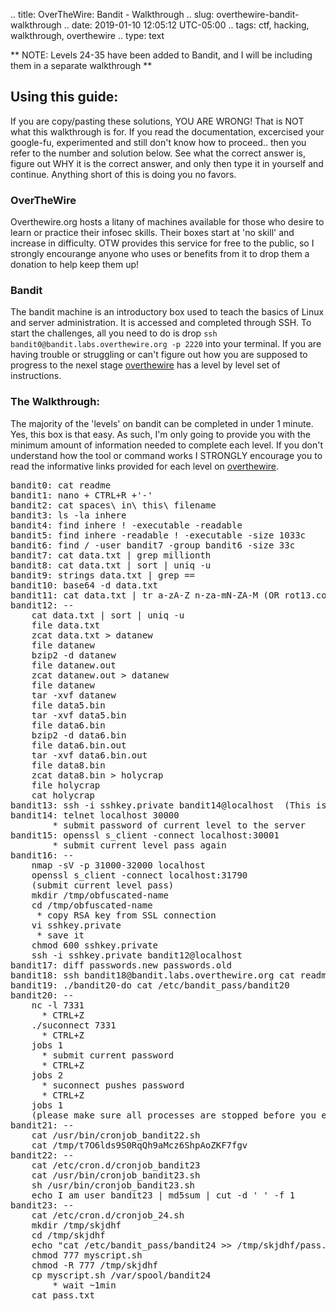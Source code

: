.. title: OverTheWire: Bandit - Walkthrough
.. slug: overthewire-bandit-walkthrough
.. date: 2019-01-10 12:05:12 UTC-05:00
.. tags: ctf, hacking, walkthrough, overthewire
.. type: text

** NOTE: Levels 24-35 have been added to Bandit, and I will be including them in a 
separate walkthrough **


## Using this guide:
If you are copy/pasting these solutions, YOU ARE WRONG! That is NOT what this walkthrough is for. If you read the documentation, excercised your google-fu, experimented and still don't know how to proceed.. then you refer to the number and solution below. See what the correct answer is, figure out WHY it is the correct answer, and only then type it in yourself and continue. Anything short of this is doing you no favors.

### OverTheWire
Overthewire.org hosts a litany of machines available for those who desire to learn or practice 
their infosec skills. Their boxes start at 'no skill' and increase in difficulty. OTW provides 
this service for free to the public, so I strongly encourange anyone who 
uses or benefits from it to drop them a donation to help keep them up! 

### Bandit
The bandit machine is an introductory box used to teach the basics of Linux and server 
administration. It is accessed and completed through SSH. To start the 
challenges, all you need to do is drop ```ssh bandit0@bandit.labs.overthewire.org -p 2220``` 
into your 
terminal. If you are having trouble or struggling or can't figure out how you are supposed to 
progress to the nexel stage <a 
href="https://overthewire.org/wargames/bandit/">overthewire</a> has a level by level set of 
instructions.

### The Walkthrough:
The majority of the 'levels' on bandit can be completed in under 1 minute. Yes, this box is 
that easy. As such, I'm only going to provide you with the minimum amount of information needed 
to complete each level. If you don't understand how the tool or command works I STRONGLY 
encourage you to read the informative links provided for each level on <a 
href="https://overthewire.org/wargames/bandit">overthewire</a>.

<pre>
bandit0: cat readme
bandit1: nano + CTRL+R +'-'
bandit2: cat spaces\ in\ this\ filename
bandit3: ls -la inhere
bandit4: find inhere ! -executable -readable
bandit5: find inhere -readable ! -executable -size 1033c
bandit6: find / -user bandit7 -group bandit6 -size 33c
bandit7: cat data.txt | grep millionth
bandit8: cat data.txt | sort | uniq -u
bandit9: strings data.txt | grep ==
bandit10: base64 -d data.txt
bandit11: cat data.txt | tr a-zA-Z n-za-mN-ZA-M (OR rot13.com)
bandit12: -- 
	cat data.txt | sort | uniq -u
	file data.txt
	zcat data.txt > datanew
	file datanew
	bzip2 -d datanew
	file datanew.out
	zcat datanew.out > datanew
	file datanew
	tar -xvf datanew
	file data5.bin
	tar -xvf data5.bin
	file data6.bin
	bzip2 -d data6.bin
	file data6.bin.out
	tar -xvf data6.bin.out
	file data8.bin
	zcat data8.bin > holycrap
	file holycrap
	cat holycrap
bandit13: ssh -i sshkey.private bandit14@localhost  (This is an internal pivot!!)
bandit14: telnet localhost 30000 
		* submit password of current level to the server
bandit15: openssl s_client -connect localhost:30001 
		* submit current level pass again
bandit16: --
	nmap -sV -p 31000-32000 localhost
	openssl s_client -connect localhost:31790
	(submit current level pass)
	mkdir /tmp/obfuscated-name
	cd /tmp/obfuscated-name
	 * copy RSA key from SSL connection
	vi sshkey.private
	 * save it
	chmod 600 sshkey.private
	ssh -i sshkey.private bandit12@localhost	  
bandit17: diff passwords.new passwords.old
bandit18: ssh bandit18@bandit.labs.overthewire.org cat readme
bandit19: ./bandit20-do cat /etc/bandit_pass/bandit20
bandit20: --
	nc -l 7331
	  * CTRL+Z
	./suconnect 7331
	  * CTRL+Z
	jobs 1
	  * submit current password
	  * CTRL+Z
	jobs 2
	  * suconnect pushes password
	  * CTRL+Z
	jobs 1
	(please make sure all processes are stopped before you exit!!)
bandit21: --
	cat /usr/bin/cronjob_bandit22.sh
	cat /tmp/t7O6lds9S0RqQh9aMcz6ShpAoZKF7fgv
bandit22: --
	cat /etc/cron.d/cronjob_bandit23
	cat /usr/bin/cronjob_bandit23.sh
	sh /usr/bin/cronjob_bandit23.sh
	echo I am user bandit23 | md5sum | cut -d ' ' -f 1
bandit23: --
	cat /etc/cron.d/cronjob_24.sh
	mkdir /tmp/skjdhf
	cd /tmp/skjdhf
	echo "cat /etc/bandit_pass/bandit24 >> /tmp/skjdhf/pass.txt" > myscript.sh
	chmod 777 myscript.sh
	chmod -R 777 /tmp/skjdhf
	cp myscript.sh /var/spool/bandit24
		* wait ~1min
	cat pass.txt


</pre>
